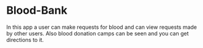 # Blood-Bank
In this app a user can make requests for blood and can view requests made by other users. Also blood donation camps can be seen and you can get directions to it.
